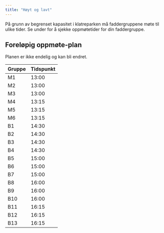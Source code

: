 ```yaml
---
title: "Høyt og lavt"
---
```


På grunn av begrenset kapasitet i klatreparken må faddergruppene møte til ulike tider. Se under for å sjekke oppmøtetider for din faddergruppe.

Foreløpig oppmøte-plan
------------------

Planen er ikke endelig og kan bli endret.

**Gruppe**  | **Tidspunkt**
------------- | -------------
M1  | 13:00
M2  | 13:00
M3  | 13:00
M4  | 13:15
M5  | 13:15
M6  | 13:15
B1  | 14:30
B2  | 14:30
B3  | 14:30
B4  | 14:30
B5  | 15:00
B6  | 15:00
B7  | 15:00
B8  | 16:00
B9  | 16:00
B10  | 16:00
B11  | 16:15
B12  | 16:15
B13  | 16:15